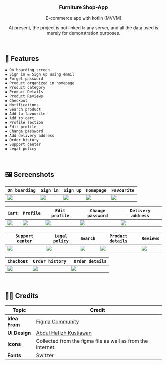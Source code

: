 <h3 align="center">Furniture Shop-App</h3>
<p align="center">E-commerce app with kotlin (MVVM)</p>

<p align="center">At present, the project is not linked to any server, and all the data used is merely for demonstration purposes.</p>

&nbsp;
## 📜 **Features**
    ▪ On boarding screen
    ▪ Sign in & Sign up using email
    ▪ Forget password
    ▪ Product organized in homepage
    ▪ Product category
    ▪ Product Details
    ▪ Product Reviews
    ▪ Checkout
    ▪ Notifications
    ▪ Search product
    ▪ Add to favourite
    ▪ Add to cart
    ▪ Profile section
    ▪ Edit profile
    ▪ Change password
    ▪ Add delivery address
    ▪ Order history
    ▪ Support center
    ▪ Legal policy
    

&nbsp;
## 🖼️ **Screenshots**
| ` On boarding ` | ` Sign in ` | ` Sign up ` | ` Homepage ` | ` Favourite ` |
| --- | --- | --- | --- | --- |
| <img src="https://github.com/mdshourovmolla2000/Furniture-Shop-App/assets/68102562/b27defab-8321-4b97-8346-cd9f4c23d0e9"> | <img src="https://github.com/mdshourovmolla2000/Furniture-Shop-App/assets/68102562/e0b28376-8d01-4d8c-ac0d-329abbff716b"> | <img src="https://github.com/mdshourovmolla2000/Furniture-Shop-App/assets/68102562/200cbc59-c07a-48c8-816e-942657f15b03"> | <img src="https://github.com/mdshourovmolla2000/Furniture-Shop-App/assets/68102562/53279b97-d7c4-4e56-9d29-e4834a630126"> | <img src="https://github.com/mdshourovmolla2000/Furniture-Shop-App/assets/68102562/6d3c115f-7d90-4e7e-aef5-a86962a6587a"> |

| ` Cart ` | ` Profile ` | ` Edit profile ` | ` Change password ` | ` Delivery address ` |
| --- | --- | --- | --- | --- |
| <img src="https://github.com/mdshourovmolla2000/Furniture-Shop-App/assets/68102562/6949640f-992f-478c-b30d-9b48566da58c"> | <img src="https://github.com/mdshourovmolla2000/Furniture-Shop-App/assets/68102562/f0667d61-563a-4d25-be60-8e549d29cd55"> | <img src="https://github.com/mdshourovmolla2000/Furniture-Shop-App/assets/68102562/7a0084cb-0612-494f-8cdd-031abdce1536"> | <img src="https://github.com/mdshourovmolla2000/Furniture-Shop-App/assets/68102562/29f04a96-66f6-442d-ba50-ee415df06328"> | <img src="https://github.com/mdshourovmolla2000/Furniture-Shop-App/assets/68102562/5049facc-5e3e-49ba-8d50-622a65fbdf86"> |

| ` Support center ` | ` Legal policy ` | ` Search ` | ` Product details ` | ` Reviews ` |
| --- | --- | --- | --- | --- |
| <img src="https://github.com/mdshourovmolla2000/Furniture-Shop-App/assets/68102562/3d89962b-722e-4b04-a61c-18b414f2085c"> | <img src="https://github.com/mdshourovmolla2000/Furniture-Shop-App/assets/68102562/eed1a115-74e6-41d1-a264-21b181e4ecaa"> | <img src="https://github.com/mdshourovmolla2000/Furniture-Shop-App/assets/68102562/4fff8232-02d7-4ac3-80cc-4f792ef7c354"> | <img src="https://github.com/mdshourovmolla2000/Furniture-Shop-App/assets/68102562/4fff8232-02d7-4ac3-80cc-4f792ef7c354"> | <img src="https://github.com/mdshourovmolla2000/Furniture-Shop-App/assets/68102562/f2ab0861-5fdd-4ad9-8af7-004a37faea85"> |

| ` Checkout ` | ` Order history ` | `  Order details ` |
| --- | --- | --- |
| <img src="https://github.com/mdshourovmolla2000/Furniture-Shop-App/assets/68102562/1455e64f-af4d-434c-81c9-4c0327cb6db1"> | <img src="https://github.com/mdshourovmolla2000/Furniture-Shop-App/assets/68102562/47801da7-d29c-41f5-9005-a2e81152c3d5"> | <img src="https://github.com/mdshourovmolla2000/Furniture-Shop-App/assets/68102562/088917b0-ca86-40f9-b160-0109447b2f74"> |

&nbsp;
## 👨‍💻 **Credits**
| Topic                                        | Credit                                           |
| ------------------------------------------- | ----------------------------------------------------- |
| **Idea From** | [Figma Community](https://www.figma.com) |
| **Ui Design** | [Abdul Hafizh Kustiawan](https://www.figma.com/community/file/1232654626122398633) |
| **Icons** | Collected from the figma file as well as from the internet. |
| **Fonts** | Switzer |
